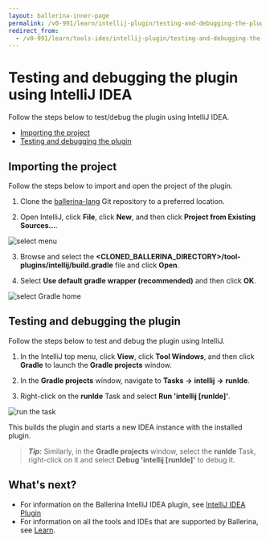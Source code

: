 ```yaml
---
layout: ballerina-inner-page
permalink: /v0-991/learn/intellij-plugin/testing-and-debugging-the-plugin
redirect_from:
  - /v0-991/learn/tools-ides/intellij-plugin/testing-and-debugging-the-plugin
---
```


# Testing and debugging the plugin using IntelliJ IDEA

Follow the steps below to test/debug the plugin using IntelliJ IDEA.

- [Importing the project](#importing-the-project)
- [Testing and debugging the plugin](#testing-and-debugging-the-plugin)

## Importing the project

Follow the steps below to import and open the project of the plugin.

1. Clone the [ballerina-lang](https://github.com/ballerina-platform/ballerina-lang) Git repository to a preferred location.

2. Open IntelliJ, click **File**, click **New**, and then click **Project from Existing Sources...**.

![select menu](/v0-991/learn/images/select-menu.png)

3. Browse and select the **<CLONED_BALLERINA_DIRECTORY>/tool-plugins/intellij/build.gradle** file and click **Open**.

4. Select **Use default gradle wrapper (recommended)** and then click **OK**.

![select Gradle home](/v0-991/learn/images/select-gradle-home.png)

## Testing and debugging the plugin

Follow the steps below to test and debug the plugin using IntelliJ.

1. In the IntelliJ top menu, click **View**, click **Tool Windows**, and then click **Gradle** to launch the **Gradle projects** window.

2. In the **Gradle projects** window, navigate to **Tasks** **->** **intellij** **->** **runIde**. 

3. Right-click on the **runIde** Task and select **Run 'intellij [runIde]'**.

![run the task](/v0-991/learn/images/run-the-runIde-task.png)

This builds the plugin and starts a new IDEA instance with the installed plugin.

>***Tip:*** Similarly, in the **Gradle projects** window, select the **runIde** Task, right-click on it and select **Debug 'intellij [runIde]'** to debug it.

## What's next?

- For information on the Ballerina IntelliJ IDEA plugin, see [IntelliJ IDEA Plugin](/v0-991/learn/intellij-plugin)
- For information on all the tools and IDEs that are supported by Ballerina, see [Learn](/v0-991/learn).

 